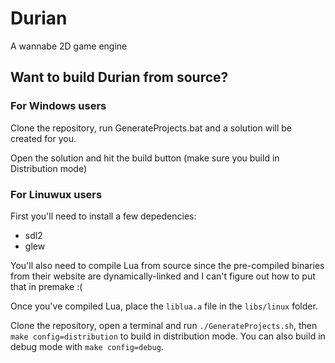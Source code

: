 # Durian

A wannabe 2D game engine

## Want to build Durian from source?

### For Windows users

Clone the repository, run GenerateProjects.bat and a solution will be created for you. 

Open the solution and hit the build button (make sure you build in Distribution mode)

### For Linuwux users

First you'll need to install a few depedencies:
- sdl2
- glew

You'll also need to compile Lua from source since the pre-compiled binaries from their website are dynamically-linked and I can't figure out how to put that in premake :(

Once you've compiled Lua, place the ``liblua.a`` file in the ``libs/linux`` folder.

Clone the repository, open a terminal and run ``./GenerateProjects.sh``, then ``make config=distribution`` to build in distribution mode. You can also build in debug mode with ``make config=debug``.
